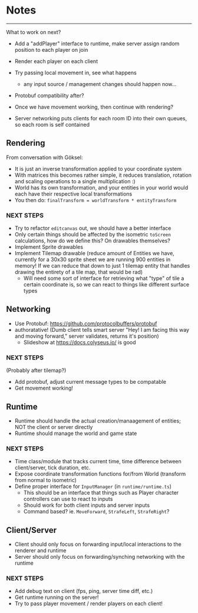# Notes

---

What to work on next?

- Add a "addPlayer" interface to runtime, make server assign random position to each player on join
- Render each player on each client
- Try passing local movement in, see what happens
  - any input source / management changes should happen now...
- Protobuf compatibility after?
- Once we have movement working, then continue with rendering?

- Server networking puts clients for each room ID into their own queues, so each room is self contained

## Rendering

From conversation with Göksel:

- It is just an inverse transformation applied to your coordinate system
- With matrices this becomes rather simple, it reduces translation, rotation and scaling operations to a single multiplication :)
- World has its own transformation, and your entities in your world would each have their respective local transformations
- You then do: `finalTransform = worldTransform * entityTransform`

### NEXT STEPS

- Try to refactor `editcanvas` out, we should have a better interface
- Only certain things should be affected by the isometric `toScreen` calculations, how do we define this? On drawables themselves?
- Implement Sprite drawables
- Implement Tilemap drawable (reduce amount of Entities we have, currently for a 30x30 sprite sheet we are running 900 entities in memory! If we can reduce that down to just 1 tilemap entity that handles drawing the entirety of a tile map, that would be rad)
  - Will need some sort of interface for retrieving what "type" of tile a certain coordinate is, so we can react to things like different surface types

## Networking

- Use Protobuf: https://github.com/protocolbuffers/protobuf
- authoratative! (Dumb client tells smart server "Hey! I am facing this way and moving forward," server validates, returns it's position)
  - Slideshow at https://docs.colyseus.io/ is good

### NEXT STEPS

(Probably after tilemap?)

- Add protobuf, adjust current message types to be compatable
- Get movement working!

## Runtime

- Runtime should handle the actual creation/manaagement of entities; NOT the client or server directly
- Runtime should manage the world and game state

### NEXT STEPS

- Time class/module that tracks current time, time difference between client/server, tick duration, etc.
- Expose coordinate transformation functions for/from World (transform from normal to isometric)
- Define proper interface for `InputManager` (in `runtime/runtime.ts`)
  - This should be an interface that things such as Player character controllers can use to react to inputs
  - Should work for both client inputs and server inputs
  - Command based? ie. `MoveForward`, `StrafeLeft`, `StrafeRight`?

## Client/Server

- Client should only focus on forwarding input/local interactions to the renderer and runtime
- Server should only focus on forwarding/synching networking with the runtime

### NEXT STEPS

- Add debug text on client (fps, ping, server time diff, etc.)
- Get runtime running on the server!
- Try to pass player movement / render players on each client!
